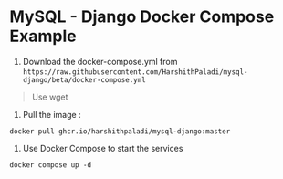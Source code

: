 # MySQL - Django Docker Compose Example
1. Download the docker-compose.yml from 
`
https://raw.githubusercontent.com/HarshithPaladi/mysql-django/beta/docker-compose.yml
`
> Use wget
1. Pull the image :
```
docker pull ghcr.io/harshithpaladi/mysql-django:master
```
1. Use Docker Compose to start the services
```
docker compose up -d
```